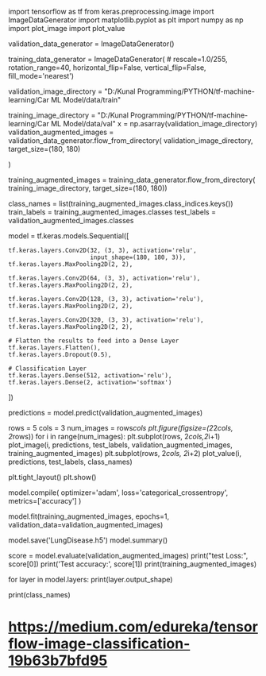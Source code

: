import tensorflow as tf
from keras.preprocessing.image import ImageDataGenerator
import matplotlib.pyplot as plt
import numpy as np
import plot_image
import plot_value

validation_data_generator = ImageDataGenerator()

training_data_generator = ImageDataGenerator(
    # rescale=1.0/255,
    rotation_range=40,
    horizontal_flip=False,
    vertical_flip=False,
    fill_mode='nearest')

validation_image_directory = "D:/Kunal Programming/PYTHON/tf-machine-learning/Car ML Model/data/train"

training_image_directory = "D:/Kunal Programming/PYTHON/tf-machine-learning/Car ML Model/data/val"
x = np.asarray(validation_image_directory)
validation_augmented_images = validation_data_generator.flow_from_directory(
    validation_image_directory,
    target_size=(180, 180)

)

training_augmented_images = training_data_generator.flow_from_directory(
    training_image_directory,
    target_size=(180, 180))

class_names = list(training_augmented_images.class_indices.keys())
train_labels = training_augmented_images.classes
test_labels = validation_augmented_images.classes

model = tf.keras.models.Sequential([

    tf.keras.layers.Conv2D(32, (3, 3), activation='relu',
                           input_shape=(180, 180, 3)),
    tf.keras.layers.MaxPooling2D(2, 2),

    tf.keras.layers.Conv2D(64, (3, 3), activation='relu'),
    tf.keras.layers.MaxPooling2D(2, 2),

    tf.keras.layers.Conv2D(128, (3, 3), activation='relu'),
    tf.keras.layers.MaxPooling2D(2, 2),

    tf.keras.layers.Conv2D(320, (3, 3), activation='relu'),
    tf.keras.layers.MaxPooling2D(2, 2),

    # Flatten the results to feed into a Dense Layer
    tf.keras.layers.Flatten(),
    tf.keras.layers.Dropout(0.5),

    # Classification Layer
    tf.keras.layers.Dense(512, activation='relu'),
    tf.keras.layers.Dense(2, activation='softmax')
])

predictions = model.predict(validation_augmented_images)

rows = 5
cols = 3
num_images = rows*cols
plt.figure(figsize=(2*2*cols, 2*rows))
for i in range(num_images):
    plt.subplot(rows, 2*cols,2*i+1)
    plot_image(i, predictions, test_labels, validation_augmented_images, training_augmented_images)
    plt.subplot(rows, 2*cols, 2*i+2)
    plot_value(i, predictions, test_labels, class_names)
    

plt.tight_layout()
plt.show()


model.compile(
    optimizer='adam',
    loss='categorical_crossentropy',
    metrics=['accuracy']
)


model.fit(training_augmented_images,  epochs=1,
          validation_data=validation_augmented_images)

model.save('LungDisease.h5')
model.summary()


score = model.evaluate(validation_augmented_images)
print("test Loss:", score[0])
print('Test accuracy:', score[1])
print(training_augmented_images)


for layer in model.layers:
    print(layer.output_shape)

print(class_names)


# https://medium.com/edureka/tensorflow-image-classification-19b63b7bfd95
